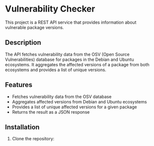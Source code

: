 # Vulnerability Checker

This project is a REST API service that provides information about vulnerable package versions.

## Description

The API fetches vulnerability data from the OSV (Open Source Vulnerabilities) database for packages in the Debian and Ubuntu ecosystems. It aggregates the affected versions of a package from both ecosystems and provides a list of unique versions.

## Features

- Fetches vulnerability data from the OSV database
- Aggregates affected versions from Debian and Ubuntu ecosystems
- Provides a list of unique affected versions for a given package
- Returns the result as a JSON response

## Installation

1. Clone the repository:
